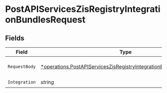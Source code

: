 # PostAPIServicesZisRegistryIntegrationBundlesRequest


## Fields

| Field                                                                                                                                                            | Type                                                                                                                                                             | Required                                                                                                                                                         | Description                                                                                                                                                      | Example                                                                                                                                                          |
| ---------------------------------------------------------------------------------------------------------------------------------------------------------------- | ---------------------------------------------------------------------------------------------------------------------------------------------------------------- | ---------------------------------------------------------------------------------------------------------------------------------------------------------------- | ---------------------------------------------------------------------------------------------------------------------------------------------------------------- | ---------------------------------------------------------------------------------------------------------------------------------------------------------------- |
| `RequestBody`                                                                                                                                                    | [*operations.PostAPIServicesZisRegistryIntegrationBundlesRequestBody](../../../pkg/models/operations/postapiserviceszisregistryintegrationbundlesrequestbody.md) | :heavy_minus_sign:                                                                                                                                               | N/A                                                                                                                                                              | {"name":"<string>","resources":{"laborum687":false},"zis_template_version":"2019-10-14","description":"<string>"}                                                |
| `Integration`                                                                                                                                                    | *string*                                                                                                                                                         | :heavy_check_mark:                                                                                                                                               | N/A                                                                                                                                                              |                                                                                                                                                                  |